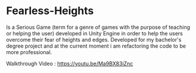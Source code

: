 # Fearless-Heights
Is a Serious Game (term for a genre of games with the purpose of teaching or helping the user) developed in Unity Engine in order to help the users overcome their fear of heights and edges.
Developed for my bachelor's degree project and at the current moment i am refactoring the code to be more professional.

Walkthrough Video : https://youtu.be/Ma9BX83iZnc
